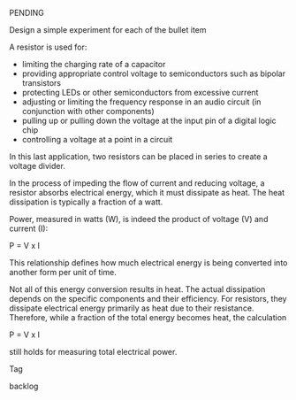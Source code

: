 PENDING

Design a simple experiment for each of the bullet item

A resistor is used for:

- limiting the charging rate of a capacitor
- providing appropriate control voltage to semiconductors such as bipolar transistors
- protecting LEDs or other semiconductors from excessive current
- adjusting or limiting the frequency response in an audio circuit (in conjunction with other components)
- pulling up or pulling down the voltage at the input pin of a digital logic chip
- controlling a voltage at a point in a circuit

In this last application, two resistors can be placed in series to create a voltage divider.

In the process of impeding the flow of current and reducing voltage, a resistor absorbs electrical energy, which it must dissipate as heat. The heat dissipation is typically a fraction of a watt.

Power, measured in watts (W), is indeed the product of voltage (V) and current (I):

P = V x I

This relationship defines how much electrical energy is being converted into another form per unit of time.

Not all of this energy conversion results in heat. The actual dissipation depends on the specific components and their efficiency. For resistors, they dissipate electrical energy primarily as heat due to their resistance. Therefore, while a fraction of the total energy becomes heat, the calculation

P = V x I

still holds for measuring total electrical power.

Tag

backlog

